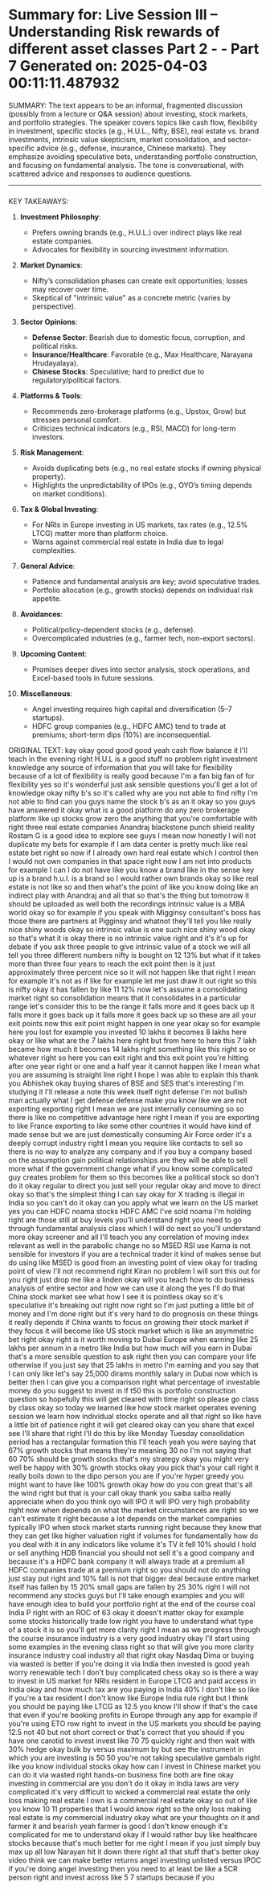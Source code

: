 Summary for: Live Session III – Understanding Risk rewards of different asset classes Part 2 - - Part 7
Generated on: 2025-04-03 00:11:11.487932
==================================================

SUMMARY:
The text appears to be an informal, fragmented discussion (possibly from a lecture or Q&A session) about investing, stock markets, and portfolio strategies. The speaker covers topics like cash flow, flexibility in investment, specific stocks (e.g., H.U.L., Nifty, BSE), real estate vs. brand investments, intrinsic value skepticism, market consolidation, and sector-specific advice (e.g., defense, insurance, Chinese markets). They emphasize avoiding speculative bets, understanding portfolio construction, and focusing on fundamental analysis. The tone is conversational, with scattered advice and responses to audience questions.

---

###

KEY TAKEAWAYS:
1. **Investment Philosophy**:  
   - Prefers owning brands (e.g., H.U.L.) over indirect plays like real estate companies.  
   - Advocates for flexibility in sourcing investment information.  

2. **Market Dynamics**:  
   - Nifty’s consolidation phases can create exit opportunities; losses may recover over time.  
   - Skeptical of "intrinsic value" as a concrete metric (varies by perspective).  

3. **Sector Opinions**:  
   - **Defense Sector**: Bearish due to domestic focus, corruption, and political risks.  
   - **Insurance/Healthcare**: Favorable (e.g., Max Healthcare, Narayana Hrudayalaya).  
   - **Chinese Stocks**: Speculative; hard to predict due to regulatory/political factors.  

4. **Platforms & Tools**:  
   - Recommends zero-brokerage platforms (e.g., Upstox, Grow) but stresses personal comfort.  
   - Criticizes technical indicators (e.g., RSI, MACD) for long-term investors.  

5. **Risk Management**:  
   - Avoids duplicating bets (e.g., no real estate stocks if owning physical property).  
   - Highlights the unpredictability of IPOs (e.g., OYO’s timing depends on market conditions).  

6. **Tax & Global Investing**:  
   - For NRIs in Europe investing in US markets, tax rates (e.g., 12.5% LTCG) matter more than platform choice.  
   - Warns against commercial real estate in India due to legal complexities.  

7. **General Advice**:  
   - Patience and fundamental analysis are key; avoid speculative trades.  
   - Portfolio allocation (e.g., growth stocks) depends on individual risk appetite.  

8. **Avoidances**:  
   - Political/policy-dependent stocks (e.g., defense).  
   - Overcomplicated industries (e.g., farmer tech, non-export sectors).  

9. **Upcoming Content**:  
   - Promises deeper dives into sector analysis, stock operations, and Excel-based tools in future sessions.  

10. **Miscellaneous**:  
    - Angel investing requires high capital and diversification (5–7 startups).  
    - HDFC group companies (e.g., HDFC AMC) tend to trade at premiums; short-term dips (10%) are inconsequential.

ORIGINAL TEXT:
kay okay good good good yeah cash flow balance it I'll teach in the evening right H.U.L is a good stuff no problem right investment knowledge any source of information that you will take for flexibility because of a lot of flexibility is really good because I'm a fan big fan of for flexibility yes so it's wonderful just ask sensible questions you'll get a lot of knowledge okay nifty b's so it's called why are you not able to find nifty I'm not able to find can you guys name the stock b's as an it okay so you guys have answered it okay what is a good platform do any zero brokerage platform like up stocks grow zero the anything that you're comfortable with right three real estate companies Anandraj blackstone punch shield reality Rostam G is a good idea to explore see guys I mean now honestly I will not duplicate my bets for example if I am data center is pretty much like real estate bet right so now if I already own hard real estate which I control then I would not own companies in that space right now I am not into products for example I can I do not have like you know a brand like in the sense key up is a brand h.u.l. is a brand so I would rather own brands okay so like real estate is not like so and then what's the point of like you know doing like an indirect play with Anandraj and all that so that's the thing but tomorrow it should be uploaded as well both the recordings intrinsic value is a MBA world okay so for example if you speak with Migginsy consultant's boss has those there are partners at Pigginsy and whatnot they'll tell you like really nice shiny woods okay so intrinsic value is one such nice shiny wood okay so that's what it is okay there is no intrinsic value right and it's it's up for debate if you ask three people to give intrinsic value of a stock we will all tell you three different numbers nifty is bought on 12 13% but what if it takes more than three four years to reach the exit point then is it just approximately three percent nice so it will not happen like that right I mean for example it's not as if like for example let me just draw it out right so this is nifty okay it has fallen by like 11 12% now let's assume a consolidating market right so consolidation means that it consolidates in a particular range let's consider this to be the range it falls more and it goes back up it falls more it goes back up it falls more it goes back up so these are all your exit points now this exit point might happen in one year okay so for example here you lost for example you invested 10 lakhs it becomes 8 lakhs here okay or like what are the 7 lakhs here right but from here to here this 7 lakh became how much it becomes 14 lakhs right something like this right so or whatever right so here you can exit right and this exit point you're hitting after one year right or one and a half year it cannot happen like I mean what you are assuming is straight line right I hope I was able to explain this thank you Abhishek okay buying shares of BSE and SES that's interesting I'm studying it I'll release a note this week itself right defense I'm not bullish man actually what I get defense defense make you know like we are not exporting exporting right I mean we are just internally consuming so so there is like no competitive advantage here right I mean if you are exporting to like France exporting to like some other countries it would have kind of made sense but we are just domestically consuming Air Force order it's a deeply corrupt industry right I mean you require like contacts to sell so there is no way to analyze any company and if you buy a company based on the assumption gain political relationships are they will be able to sell more what if the government change what if you know some complicated guy creates problem for them so this becomes like a political stock so don't do it okay regular to direct you just sell your regular okay and move to direct okay so that's the simplest thing I can say okay for X trading is illegal in India so you can't do it okay can you apply what we learn on the US market yes you can HDFC noama stocks HDFC AMC I've sold noama I'm holding right are those still at buy levels you'll understand right you need to go through fundamental analysis class which I will do next so you'll understand more okay screener and all I'll teach you any correlation of moving index relevant as well in the parabolic change no so MSED RSI use Karna is not sensible for investors if you are a technical trader it kind of makes sense but do using like MSED is good from an investing point of view okay for trading point of view I'll not recommend right Kiran no problem I will sort this out for you right just drop me like a linden okay will you teach how to do business analysis of entire sector and how we can use it along the yes I'll do that China stock market see what how I see it is pointless okay so it's speculative it's breaking out right now right so I'm just putting a little bit of money and I'm done right but it's very hard to do prognosis on these things it really depends if China wants to focus on growing their stock market if they focus it will become like US stock market which is like an asymmetric bet right okay right is it worth moving to Dubai Europe when earning like 25 lakhs per annum in a metro like India but how much will you earn in Dubai that's a more sensible question to ask right then you can compare your life otherwise if you just say that 25 lakhs in metro I'm earning and you say that I can only like let's say 25,000 dirams monthly salary in Dubai now which is better then I can give you a comparison right what percentage of investable money do you suggest to invest in if t50 this is portfolio construction question so hopefully this will get cleared with time right so please go class by class okay so today we learned like how stock market operates evening session we learn how individual stocks operate and all that right so like have a little bit of patience right it will get cleared okay can you share that excel see I'll share that right I'll do this by like Monday Tuesday consolidation period has a rectangular formation this I'll teach yeah you were saying that 67% growth stocks that means they're meaning 30 no I'm not saying that 60 70% should be growth stocks that's my strategy okay you might very well be happy with 30% growth stocks okay you pick that's your call right it really boils down to the dipo person you are if you're hyper greedy you might want to have like 100% growth okay how do you con great that's all the wind right but that is your call okay thank you saiba saiba really appreciate when do you think oyo will IPO it will IPO very high probability right now when depends on what the market circumstances are right so we can't estimate it right because a lot depends on the market companies typically IPO when stock market starts running right because they know that they can get like higher valuation right if volumes for fundamentally how do you deal with it in any indicators like volume it's TV it fell 10% should I hold or sell anything HDB financial you should not sell it's a good company and because it's a HDFC bank company it will always trade at a premium all HDFC companies trade at a premium right so you should not do anything just stay put right and 10% fall is not that bigger deal because entire market itself has fallen by 15 20% small gaps are fallen by 25 30% right I will not recommend any stocks guys but I'll take enough examples and you will have enough idea to build your portfolio right at the end of the course coal India P right with an ROC of 63 okay it doesn't matter okay for example some stocks historically trade low right you have to understand what type of a stock it is so you'll get more clarity right I mean as we progress through the course insurance industry is a very good industry okay I'll start using some examples in the evening class right so that will give you more clarity insurance industry coal industry all that right okay Nasdaq Dima or buying via wasted is better if you're doing it via India then invested is good yeah worry renewable tech I don't buy complicated chess okay so is there a way to invest in US market for NRIs resident in Europe LTCG and paid access in India okay and how much tax are you paying in India 40% I don't like so like if you're a tax resident I don't know like Europe India rule right but I think you should be paying like LTCG as 12.5 you know I'll show if that's the case that even if you're booking profits in Europe through any app for example if you're using ETO row right to invest in the US markets you should be paying 12.5 not 40 but not short correct or that's correct that you should if you have one carotid to invest invest like 70 75 quickly right and then wait with 30% hedge okay bulk by versus maximum by but see the instrument in which you are investing is 50 50 you're not taking speculative gambals right like you know individual stocks okay how can I invest in Chinese market you can do it via wasted right hands-on business fine both are fine okay investing in commercial are you don't do it okay in India laws are very complicated it's very difficult to wicked a commercial real estate the only loss making real estate I own is a commercial real estate okay so out of like you know 10 11 properties that I would know right so the only loss making real estate is my commercial industry okay what are your thoughts on it and farmer it and bearish yeah farmer is good I don't know enough it's complicated for me to understand okay if I would rather buy like healthcare stocks because that's much better for me right I mean if you just simply buy max up all low Narayan hit it down there right all that stuff that's better okay video think we can make better returns angel investing unlisted versus IPOC if you're doing angel investing then you need to at least be like a 5CR person right and invest across like 5 7 startups because if you